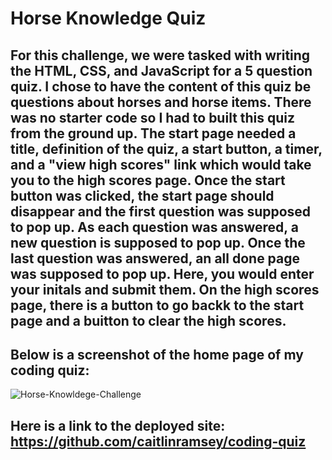 # Horse Knowledge Quiz

## For this challenge, we were tasked with writing the HTML, CSS, and JavaScript for a 5 question quiz. I chose to have the content of this quiz be questions about horses and horse items. There was no starter code so I had to built this quiz from the ground up. The start page needed a title, definition of the quiz, a start button, a timer, and a "view high scores" link which would take you to the high scores page. Once the start button was clicked, the start page should disappear and the first question was supposed to pop up. As each question was answered, a new question is supposed to pop up. Once the last question was answered, an all done page was supposed to pop up. Here, you would enter your initals and submit them. On the high scores page, there is a button to go backk to the start page and a buitton to clear the high scores.

## Below is a screenshot of the home page of my coding quiz:

![Horse-Knowldege-Challenge](https://user-images.githubusercontent.com/60635509/231897088-018eac80-6d37-4db4-9f5b-cd366ac1abb8.png)

## Here is a link to the deployed site: https://github.com/caitlinramsey/coding-quiz
